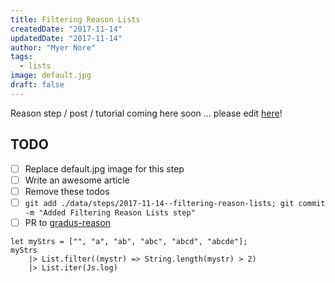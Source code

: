 ```yaml
---
title: Filtering Reason Lists
createdDate: "2017-11-14"
updatedDate: "2017-11-14"
author: "Myer Nore"
tags:
  - lists
image: default.jpg
draft: false
---
```


Reason step / post / tutorial coming here soon ... please edit
[here](https://github.com/codekiln/gradus-reason/tree/master/data/steps/2017-11-14--filtering-reason-lists/index.md)!

## TODO

-   [ ] Replace default.jpg image for this step
-   [ ] Write an awesome article
-   [ ] Remove these todos
-   [ ] `git add ./data/steps/2017-11-14--filtering-reason-lists; git commit -m "Added Filtering Reason Lists step"`
-   [ ] PR to [gradus-reason](https://github.com/codekiln/gradus-reason)

```reason
let myStrs = ["", "a", "ab", "abc", "abcd", "abcde"];
myStrs 
	|> List.filter((mystr) => String.length(mystr) > 2) 
	|> List.iter(Js.log)
```

